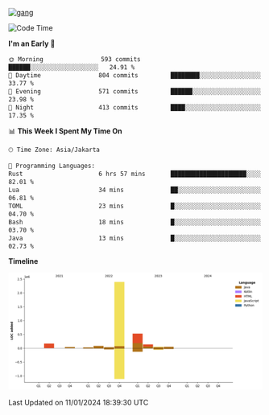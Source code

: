 <!-- [<img src='https://dev.karakun.com/assets/posts/2018-09-16-jc-java-article/3duke_suspects.jpg' alt='java'>](https://github.com/yeahbutstill) -->
[<img src='https://asset-2.tstatic.net/tribunnewswiki/foto/bank/images/Mozart.jpg' alt='gang'>](https://github.com/yeahbutstill)

<!--START_SECTION:waka-->
![Code Time](http://img.shields.io/badge/Code%20Time-2%2C599%20hrs%2019%20mins-blue)

**I'm an Early 🐤** 

```text
🌞 Morning                593 commits         ██████░░░░░░░░░░░░░░░░░░░   24.91 % 
🌆 Daytime                804 commits         ████████░░░░░░░░░░░░░░░░░   33.77 % 
🌃 Evening                571 commits         ██████░░░░░░░░░░░░░░░░░░░   23.98 % 
🌙 Night                  413 commits         ████░░░░░░░░░░░░░░░░░░░░░   17.35 % 
```


📊 **This Week I Spent My Time On** 

```text
🕑︎ Time Zone: Asia/Jakarta

💬 Programming Languages: 
Rust                     6 hrs 57 mins       █████████████████████░░░░   82.01 % 
Lua                      34 mins             ██░░░░░░░░░░░░░░░░░░░░░░░   06.81 % 
TOML                     23 mins             █░░░░░░░░░░░░░░░░░░░░░░░░   04.70 % 
Bash                     18 mins             █░░░░░░░░░░░░░░░░░░░░░░░░   03.70 % 
Java                     13 mins             █░░░░░░░░░░░░░░░░░░░░░░░░   02.73 % 
```

**Timeline**

![Lines of Code chart](https://raw.githubusercontent.com/yeahbutstill/yeahbutstill/main/assets/bar_graph.png)


 Last Updated on 11/01/2024 18:39:30 UTC
<!--END_SECTION:waka-->
